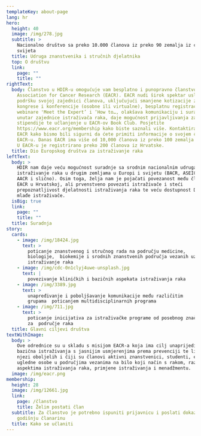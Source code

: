```yaml
---
templateKey: about-page
lang: hr
hero:
  height: 40
  image: /img/278.jpg
  subtitle: >
    Nacionalno društvo sa preko 10.000 članova iz preko 90 zemalja iz cijelog
    svijeta
  title: Udruga znanstvenika i stručnih djelatnika
  top: O društvu
  link:
    page: ""
    title: ""
rightText:
  body: Članstvo u HDIR-u omogućuje vam besplatno i punopravno članstvo u European
    Association for Cancer Research (EACR). EACR nudi širok spektar usluga za
    podršku svojoj zajednici članova, uključujući smanjene kotizacije za
    kongrese i konferencije (osobne ili virtualne), besplatnu registraciju za
    webinare 'Meet the Expert’ i ‘How to…, olakšava komunikaciju i suradnju
    unutar zajednice istraživača raka, daje mogućnost prijavljivanja za
    stipendije te učlanjenje u EACR-ov Book Club. Posjetite
    https://www.eacr.org/membership kako biste saznali više. Kontaktirat ćemo
    EACR kako bismo bili sigurni da ćete primiti informacije o svojem članstvu u
    EACR-u. Danas EACR ima više od 10,000 članova iz preko 100 zemalja Svijeta.
    U EACR-u je registrirano preko 200 članova iz Hrvatske.
  title: Dio Europskog društva za istraživanje raka
leftText:
  body: >
    HDIR nam daje veću mogućnost suradnje sa srodnim nacionalnim udrugama za
    istraživanje raka u drugim zemljama u Europi i svijetu (BACR, ASEICA, MOT,
    AACR i slično). Osim toga, želja nam je pojačati povezanost među članovima
    EACR u Hrvatskoj, ali prvenstveno povezati istraživače i steći
    prepoznatljivost djelatnosti istraživanja raka te veću dostupnost Društva za
    mlađe istraživače.
  isBig: true
  link:
    page: ""
    title: ""
  title: Suradnja
story:
  cards:
    - image: /img/18424.jpg
      text: >
        poticanje znanstvenog i stručnog rada na području medicine,
        biologije,  biokemije i srodnih znanstvenih područja vezanih uz
        istraživanje raka
    - image: /img/cdc-0n1clyj4uwe-unsplash.jpg
      text: |
        povezivanje kliničkih i bazičnih aspekata istraživanja raka
    - image: /img/3389.jpg
      text: >
        unapređivanje i poboljšavanje komunikacije među različitim
        grupama  poticanjem multidisciplinarnih programa
    - image: /img/711.jpg
      text: >
        poticanje inicijativa za istraživačke programe od posebnog značaja
        za  područje raka
  title: Glavni ciljevi društva
textWithImage:
  body: >
    Ove odrednice su u skladu s misijom EACR-a koja ima cilj unaprijediti
    bazična istraživanja s jasnijim usmjerenjima prema prevenciji te liječenju i
    njezi oboljelih i čiji su članovi aktivni znanstvenici, studenti, emeriti,
    ugledne osobe u područjima vezanima na bilo koji način s rakom, različitim
    aspektima istraživanja raka, primjene istraživanja i menadžmentu.
  image: /img/eacr.png
membership:
  height: 28
  image: /img/12661.jpg
  link:
    page: /članstvo
    title: Želim postati član
  subtitle: Za članstvo je potrebno ispuniti prijavnicu i poslati dokaz uplate za
    godišnju članarinu
  title: Kako se učlaniti
---
```

